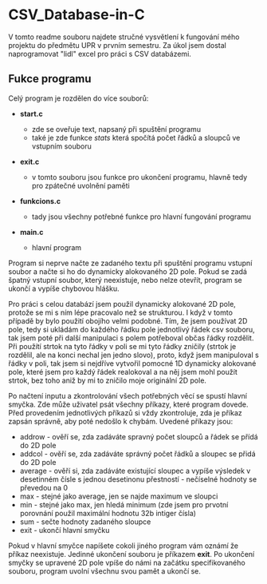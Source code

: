# CSV_Database-in-C
V tomto readme souboru najdete stručné vysvětlení k fungování mého projektu do předmětu UPR v prvním semestru. Za úkol jsem dostal naprogramovat "lidl" excel pro práci s CSV databázemi.

## Fukce programu
Celý program je rozdělen do více souborů:
- **start.c**
  - zde se oveřuje text, napsaný při spuštění programu
  - také je zde funkce *stats* která spočítá počet řádků a sloupců ve vstupním souboru

- **exit.c**
  - v tomto souboru jsou funkce pro ukončení programu, hlavně tedy pro zpátečné uvolnění paměti
 
- **funkcions.c**
  - tady jsou všechny potřebné funkce pro hlavní fungování programu
  
- **main.c**
  - hlavní program
  
  
Program si neprve načte ze zadaného textu při spuštění programu vstupní soubor a načte si ho do dynamicky alokovaného 2D pole. Pokud se zadá špatný vstupní soubor, který neexistuje, nebo nelze otevřít, program se ukončí a vypíše chybovou hlášku.

Pro práci s celou databází jsem použil dynamicky alokované 2D pole, protože se mi s ním lépe pracovalo než se strukturou. I když v tomto případě by bylo použití obojího velmi podobné. Tím, že jsem používat 2D pole, tedy si ukládám do každého řádku pole jednotlivý řádek csv souboru, tak jsem poté při další manipulaci s polem potřeboval občas řádky rozdělit. Při použítí strtok na tyto řádky v poli se mi tyto řádky zničily (strtok je rozdělil, ale na konci nechal jen jedno slovo), proto, když jsem manipuloval s řádky v poli, tak jsem si nejdříve vytvořil pomocné 1D dynamicky alokované pole, které jsem pro každý řádek realokoval a na něj jsem mohl použít strtok, bez toho aniž by mi to zničilo moje originální 2D pole.

Po načtení inputu a zkontrolování všech potřebných věcí se spustí hlavní smyčka. Zde může uživatel psát všechny příkazy, které program dovede. Před provedením jednotlivých příkazů si vždy zkontroluje, zda je příkaz zapsán správně, aby poté nedošlo k chybám. Uvedené příkazy jsou:
  - addrow - ověří se, zda zadáváte spravný počet sloupců a řádek se přídá do 2D pole
  - addcol - ověří se, zda zadáváte správný počet řádků a sloupec se přidá do 2D pole
  - average - ověří si, zda zadáváte existující sloupec a vypíše výsledek v desetinném čísle s jednou desetinonu přestností
            - nečíselné hodnoty se převedou na 0
  - max - stejné jako average, jen se najde maximum ve sloupci
  - min - stejné jako max, jen hledá minimum (zde jsem pro prvotní porovnání použil maximální hodnotu 32b intiger čísla)
  - sum - sečte hodnoty zadaného sloupce
  - exit - ukončí hlavní smyčku
  
 Pokud v hlavní smyčce napíšete cokoli jiného program vám oznámí že příkaz neexistuje. Jedinné ukončení souboru je příkazem **exit**.
 Po ukončení smyčky se upravené 2D pole vpíše do námi na začátku specifikovaného souboru, program uvolní všechnu svou pamět a ukončí se.

